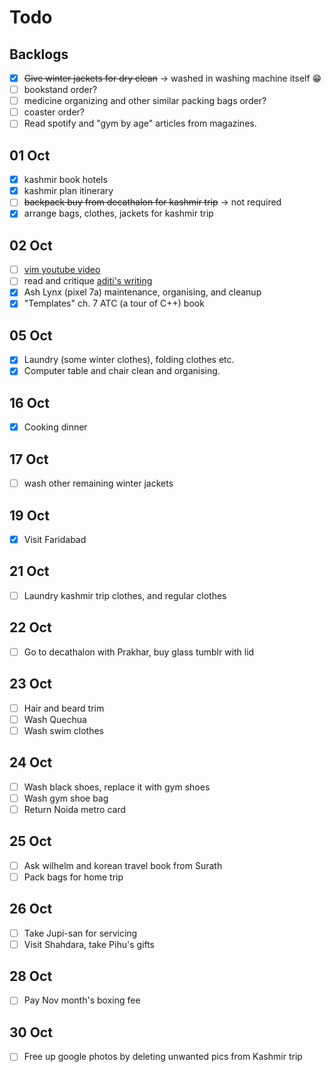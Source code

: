 # Todo

## Backlogs

- [x] ~~Give winter jackets for dry clean~~ -> washed in washing machine itself 😁
- [ ] bookstand order?
- [ ] medicine organizing and other similar packing bags order?
- [ ] coaster order?
- [ ] Read spotify and "gym by age" articles from magazines.

## 01 Oct

- [x] kashmir book hotels
- [x] kashmir plan itinerary
- [ ] ~~backpack buy from decathalon for kashmir trip~~ -> not required
- [x] arrange bags, clothes, jackets for kashmir trip

## 02 Oct

- [ ] [vim youtube video](https://www.youtube.com/watch?v=RZ4p-saaQkc)
- [ ] read and critique [aditi's writing](https://aditiutreja.substack.com/p/life-moves-at-the-speed-of-light)
- [x] Ash Lynx (pixel 7a) maintenance, organising, and cleanup
- [x] "Templates" ch. 7 ATC (a tour of C++) book

## 05 Oct

- [x] Laundry (some winter clothes), folding clothes etc.
- [x] Computer table and chair clean and organising. 

## 16 Oct

- [x] Cooking dinner

## 17 Oct

- [ ] wash other remaining winter jackets

## 19 Oct

- [x] Visit Faridabad

## 21 Oct

- [ ] Laundry kashmir trip clothes, and regular clothes

## 22 Oct

- [ ] Go to decathalon with Prakhar, buy glass tumblr with lid

## 23 Oct

- [ ] Hair and beard trim
- [ ] Wash Quechua
- [ ] Wash swim clothes

## 24 Oct

- [ ] Wash black shoes, replace it with gym shoes
- [ ] Wash gym shoe bag
- [ ] Return Noida metro card

## 25 Oct

- [ ] Ask wilhelm and korean travel book from Surath
- [ ] Pack bags for home trip

## 26 Oct

- [ ] Take Jupi-san for servicing
- [ ] Visit Shahdara, take Pihu's gifts

## 28 Oct

- [ ] Pay Nov month's boxing fee

## 30 Oct

- [ ] Free up google photos by deleting unwanted pics from Kashmir trip
